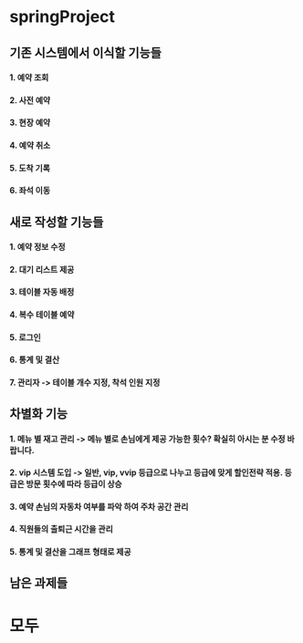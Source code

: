 springProject
=




기존 시스템에서 이식할 기능들
-
#### 1. 예약 조회
#### 2. 사전 예약
#### 3. 현장 예약
#### 4. 예약 취소
#### 5. 도착 기록
#### 6. 좌석 이동


새로 작성할 기능들
-
#### 1. 예약 정보 수정
#### 2. 대기 리스트 제공
#### 3. 테이블 자동 배정
#### 4. 복수 테이블 예약
#### 5. 로그인
#### 6. 통계 및 결산
#### 7. 관리자 -> 테이블 개수 지정, 착석 인원 지정


차별화 기능
-
#### 1. 메뉴 별 재고 관리 -> 메뉴 별로 손님에게 제공 가능한 횟수? 확실히 아시는 분 수정 바랍니다.
#### 2. vip 시스템 도입 -> 일반, vip, vvip 등급으로 나누고 등급에 맞게 할인전략 적용. 등급은 방문 횟수에 따라 등급이 상승
#### 3. 예약 손님의 자동차 여부를 파악 하여 주차 공간 관리
#### 4. 직원들의 출퇴근 시간을 관리
#### 5. 통계 및 결산을 그래프 형태로 제공


남은 과제들
-
# 모두

